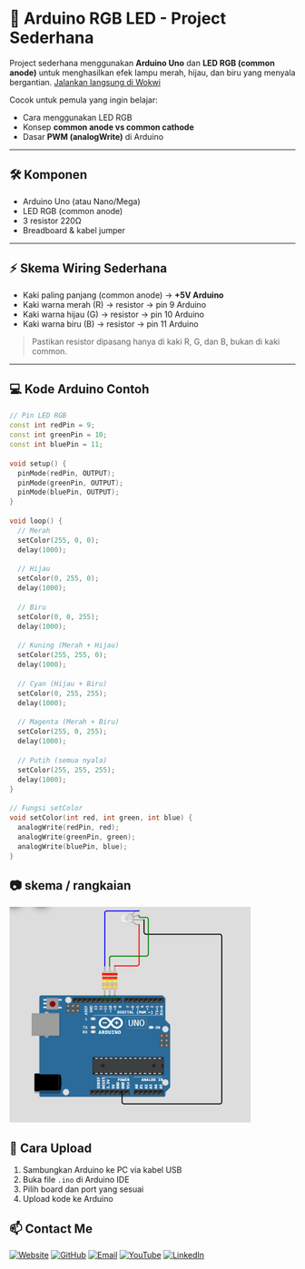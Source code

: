 # 🚦 Arduino RGB LED - Project Sederhana

Project sederhana menggunakan **Arduino Uno** dan **LED RGB (common anode)** untuk menghasilkan efek lampu merah, hijau, dan biru yang menyala bergantian. [Jalankan langsung di Wokwi](https://wokwi.com/projects/437798181425114113)

Cocok untuk pemula yang ingin belajar:
- Cara menggunakan LED RGB
- Konsep **common anode vs common cathode**
- Dasar **PWM (analogWrite)** di Arduino

---

## 🛠 **Komponen**
- Arduino Uno (atau Nano/Mega)
- LED RGB (common anode)
- 3 resistor 220Ω
- Breadboard & kabel jumper

---

## ⚡ **Skema Wiring Sederhana**

- Kaki paling panjang (common anode) → **+5V Arduino**
- Kaki warna merah (R) → resistor → pin 9 Arduino
- Kaki warna hijau (G) → resistor → pin 10 Arduino
- Kaki warna biru (B) → resistor → pin 11 Arduino

> Pastikan resistor dipasang hanya di kaki R, G, dan B, bukan di kaki common.

---

## 💻 **Kode Arduino Contoh**
```cpp
// Pin LED RGB
const int redPin = 9;
const int greenPin = 10;
const int bluePin = 11;

void setup() {
  pinMode(redPin, OUTPUT);
  pinMode(greenPin, OUTPUT);
  pinMode(bluePin, OUTPUT);
}

void loop() {
  // Merah
  setColor(255, 0, 0);
  delay(1000);

  // Hijau
  setColor(0, 255, 0);
  delay(1000);

  // Biru
  setColor(0, 0, 255);
  delay(1000);

  // Kuning (Merah + Hijau)
  setColor(255, 255, 0);
  delay(1000);

  // Cyan (Hijau + Biru)
  setColor(0, 255, 255);
  delay(1000);

  // Magenta (Merah + Biru)
  setColor(255, 0, 255);
  delay(1000);

  // Putih (semua nyala)
  setColor(255, 255, 255);
  delay(1000);
}

// Fungsi setColor
void setColor(int red, int green, int blue) {
  analogWrite(redPin, red);
  analogWrite(greenPin, green);
  analogWrite(bluePin, blue);
}
```
## 📷 **skema / rangkaian**

![Lampu RGB Arduino](https://github.com/Luddinritonga/lampu-rgb/blob/main/skema.png)

## 🔧 **Cara Upload**
1. Sambungkan Arduino ke PC via kabel USB
2. Buka file `.ino` di Arduino IDE
3. Pilih board dan port yang sesuai
4. Upload kode ke Arduino




## 📫 Contact Me
[![Website](https://img.shields.io/badge/Website-000000?style=for-the-badge&logo=about-dot-me&logoColor=white)](https://luddinritonga.github.io/fortopolio/)
[![GitHub](https://img.shields.io/badge/GitHub-181717?style=for-the-badge&logo=github&logoColor=white)](https://github.com/luddinritonga)
[![Email](https://img.shields.io/badge/Email-D14836?style=for-the-badge&logo=gmail&logoColor=white)](mailto:luddinritonga03@gmail.com)
[![YouTube](https://img.shields.io/badge/YouTube-FF0000?style=for-the-badge&logo=youtube&logoColor=white)](https://youtube.com/@nama_channel_anda)
[![LinkedIn](https://img.shields.io/badge/LinkedIn-0077B5?style=for-the-badge&logo=linkedin&logoColor=white)](https://linkedin.com/in/username)
